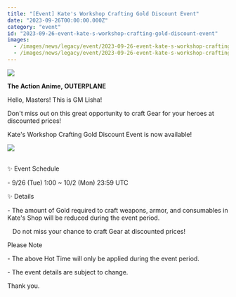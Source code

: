 ```yaml
---
title: "[Event] Kate's Workshop Crafting Gold Discount Event"
date: "2023-09-26T00:00:00.000Z"
category: "event"
id: "2023-09-26-event-kate-s-workshop-crafting-gold-discount-event"
images:
  - /images/news/legacy/event/2023-09-26-event-kate-s-workshop-crafting-gold-discount-event/450fb6ebb1ce460eb60acb57ab9e4cf0.webp
  - /images/news/legacy/event/2023-09-26-event-kate-s-workshop-crafting-gold-discount-event/993c856886484a0ead1f6b77a33eec1d_002.webp
---
```


![](/images/news/legacy/event/2023-09-26-event-kate-s-workshop-crafting-gold-discount-event/450fb6ebb1ce460eb60acb57ab9e4cf0.webp)  

**The Action Anime, OUTERPLANE**

Hello, Masters! This is GM Lisha!

Don't miss out on this great opportunity to craft Gear for your heroes at discounted prices!

Kate's Workshop Crafting Gold Discount Event is now available!

![](/images/news/legacy/event/2023-09-26-event-kate-s-workshop-crafting-gold-discount-event/993c856886484a0ead1f6b77a33eec1d_002.webp)  
 

✨ Event Schedule

\- 9/26 (Tue) 1:00 ~ 10/2 (Mon) 23:59 UTC

✨ Details

\- The amount of Gold required to craft weapons, armor, and consumables in Kate's Shop will be reduced during the event period.

   Do not miss your chance to craft Gear at discounted prices!

Please Note

\- The above Hot Time will only be applied during the event period.

\- The event details are subject to change.

Thank you.
